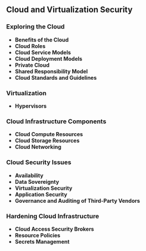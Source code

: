 ## Cloud and Virtualization Security
### Exploring the Cloud
* **Benefits of the Cloud**
* **Cloud Roles**
* **Cloud Service Models**
* **Cloud Deployment Models**
* **Private Cloud**
* **Shared Responsibility Model**
* **Cloud Standards and Guidelines**
### Virtualization
* **Hypervisors**
### Cloud Infrastructure Components
* **Cloud Compute Resources**
* **Cloud Storage Resources**
* **Cloud Networking**
### Cloud Security Issues
* **Availability**
* **Data Sovereignty**
* **Virtualization Security**
* **Application Security**
* **Governance and Auditing of Third-Party Vendors**
### Hardening Cloud Infrastructure
* **Cloud Access Security Brokers**
* **Resource Policies**
* **Secrets Management**
